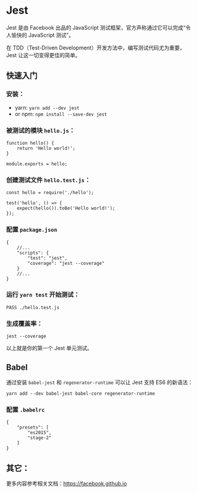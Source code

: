 # Jest
Jest 是由 Facebook 出品的 JavaScript 测试框架，官方声称通过它可以完成“令人愉快的 JavaScript 测试”。

在 TDD（Test-Driven Development）开发方法中，编写测试代码尤为重要，Jest 让这一切变得更佳的简单。

## 快速入门

### 安装：

* yarn: `yarn add --dev jest`
* or npm: `npm install --save-dev jest`

### 被测试的模块 `hello.js`：

```
function hello() {
    return 'Hello world!';
}

module.exports = hello;
```

### 创建测试文件 `hello.test.js`：

```
const hello = require('./hello');

test('hello', () => {
    expect(hello()).toBe('Hello world!');
});
```

### 配置 `package.json`

```
{
    //...
    "scripts": {
        "test": "jest",
        "coverage": "jest --coverage"
    }
    //...
}
```

### 运行 `yarn test` 开始测试：

```
PASS ./hello.test.js
```

### 生成覆盖率：

```
jest --coverage
```

以上就是你的第一个 Jest 单元测试。

## Babel
通过安装 `babel-jest` 和 `regenerator-runtime` 可以让 Jest 支持 ES6 的新语法：

```
yarn add --dev babel-jest babel-core regenerator-runtime
```

### 配置 `.babelrc`

```
{
    "presets": [
        "es2015",
        "stage-2"
    ]
}
```

## 其它：
更多内容参考相关文档：https://facebook.github.io